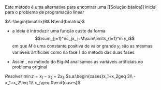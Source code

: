 Este método é uma alternativa para encontrar uma [[Solução básica]] inicial para o problema de programação linear

$A=\begin{bmatrix}B& N\end{bmatrix}$   

- a ideia é introduzir uma função custo da forma
$$\sum_{j=1}^nc_jx_j+M\sum\limits_{i=1}^m y_i$$
em que 
$M$ é uma constante positiva de valor grande
$y_i$ são as mesmas variáveis artificiais como na fase 1 do  método das duas fases

- Assim , no método do Big-M analisamos as variáveis artificiais no problema original

$Resolver$
$\min z=x_1-x_2+2x_3$
$s.a:\begin{cases}x_1+x_2geq 3\\ -x_1+x_2\leq 1\\ x_j\geq 0\end{cases}$  